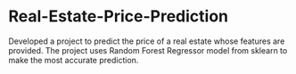 # Real-Estate-Price-Prediction
Developed a project to predict the price of a real estate whose features are provided. The project uses Random Forest Regressor model from sklearn to make the most accurate prediction.
